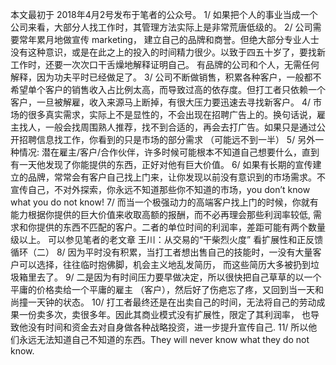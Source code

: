 本文最初于 2018年4月2号发布于笔者的公众号。
1/ 如果把个人的事业当成一个公司来看，大部分人找工作时，其管理方法实际上是非常荒唐低级的。
2/ 公司需要常年累月地做宣传 marketing， 建立自己的品牌和商誉。但绝大部分专业人士没有这种意识，或是在此之上的投入的时间精力很少。以致于四五十岁了，要找新工作时，还要一次次口干舌燥地解释证明自己。
有品牌的公司和个人，无需任何解释，因为功夫平时已经做足了。
3/ 公司不断做销售，积累各种客户，一般都不希望单个客户的销售收入占比例太高，而导致过高的依存度。但打工者只依赖一个客户，一旦被解雇，收入来源马上断掉，有很大压力要迅速去寻找新客户。
4/ 市场的很多真实需求，实际上不是显性的，不会出现在招聘广告上的。换句话说，雇主找人，一般会找周围熟人推荐，找不到合适的，再会去打广告。如果只是通过公开招聘信息找工作，你看到的只是市场的部分需求 （可能远不到一半）
5/ 另外一种情况: 潜在雇主/客户/合作伙伴，许多时候可能根本不知道自己想要什么，直到有一天他发现了你能提供的东西，正好对他有巨大价值。
6/ 如果有长期的宣传建立的品牌，常常会有客户自己找上门来，让你发现以前没有意识到的市场需求。不宣传自己，不对外探索，你永远不知道那些你不知道的市场，you don’t know what you do not know!
7/ 而当一个极强动力的高端客户找上门的时候，你就有能力根据你提供的巨大价值来收取高额的报酬，而不必再理会那些利润率较低, 需求和你提供的东西不匹配的客户。二者的单位时间的利润率，差距可能有两个数量级以上。 可以参见笔者的老文章
王川：从交易的“干柴烈火度” 看扩展性和正反馈循环（二）
8/ 因为平时没有积累，当打工者想出售自己的技能时，一没有大量客户可以选择，往往临时抱佛脚，机会主义地乱发简历， 而这些简历大多被扔到垃圾箱里去了。
9/ 二是因为有时间压力要早做决定，所以很快把自己草草的以一个平庸的价格卖给一个平庸的雇主 （客户），然后好了伤疤忘了疼，又回到当一天和尚撞一天钟的状态。
10/ 打工者最终还是在出卖自己的时间，无法将自己的劳动成果一份卖多次，卖很多年。因此其商业模式没有扩展性，限定了其利润率， 也导致他没有时间和资金去对自身做各种战略投资，进一步提升宣传自己.
11/ 所以他们永远无法知道自己不知道的东西。They will never know what they do not know.
